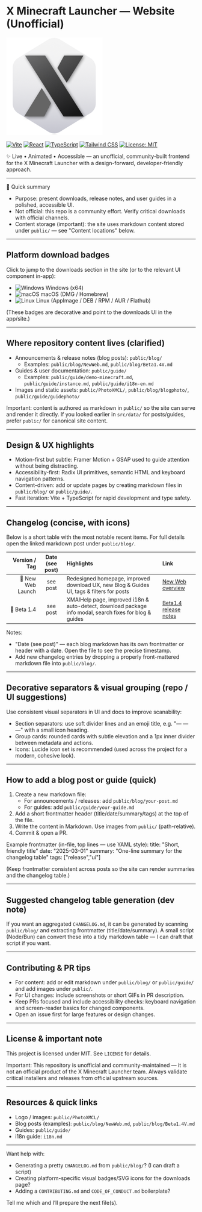 # X Minecraft Launcher — Website (Unofficial)

![X Minecraft Launcher Logo](public/PhotoXMCL/logo.png)

[![Vite](https://img.shields.io/badge/Vite-5.4.1-646cff?logo=vite&logoColor=white)](https://vitejs.dev/)
[![React](https://img.shields.io/badge/React-18.3.1-61dafb?logo=react&logoColor=white)](https://reactjs.org/)
[![TypeScript](https://img.shields.io/badge/TypeScript-5.5.3-3178c6?logo=typescript&logoColor=white)](https://www.typescriptlang.org/)
[![Tailwind CSS](https://img.shields.io/badge/Tailwind_CSS-3.4.13-38b2ac?logo=tailwindcss&logoColor=white)](https://tailwindcss.com/)
[![License: MIT](https://img.shields.io/badge/License-MIT-lightgrey)](LICENSE)

✨ Live • Animated • Accessible — an unofficial, community-built frontend for the X Minecraft Launcher with a design-forward, developer-friendly approach.

---

🎯 Quick summary
- Purpose: present downloads, release notes, and user guides in a polished, accessible UI.
- Not official: this repo is a community effort. Verify critical downloads with official channels.
- Content storage (important): the site uses markdown content stored under `public/` — see "Content locations" below.

---

Platform download badges
------------------------
Click to jump to the downloads section in the site (or to the relevant UI component in-app):

- ![Windows](https://img.shields.io/badge/Windows-EXE-blue?logo=windows&logoColor=white) Windows (x64)
- ![macOS](https://img.shields.io/badge/macOS-DMG-black?logo=apple&logoColor=white) macOS (DMG / Homebrew)
- ![Linux](https://img.shields.io/badge/Linux-AppImage-2b9348?logo=linux&logoColor=white) Linux (AppImage / DEB / RPM / AUR / Flathub)

(These badges are decorative and point to the downloads UI in the app/site.)

---

Where repository content lives (clarified)
------------------------------------------
- Announcements & release notes (blog posts): `public/blog/`
  - Examples: `public/blog/NewWeb.md`, `public/blog/Beta1.4V.md`
- Guides & user documentation: `public/guide/`
  - Examples: `public/guide/demo-minecraft.md`, `public/guide/instance.md`, `public/guide/i18n-en.md`
- Images and static assets: `public/PhotoXMCL/`, `public/blog/blogphoto/`, `public/guide/guidephoto/`

Important: content is authored as markdown in `public/` so the site can serve and render it directly. If you looked earlier in `src/data/` for posts/guides, prefer `public/` for canonical site content.

---

Design & UX highlights
----------------------
- Motion-first but subtle: Framer Motion + GSAP used to guide attention without being distracting.
- Accessibility-first: Radix UI primitives, semantic HTML and keyboard navigation patterns.
- Content-driven: add or update pages by creating markdown files in `public/blog/` or `public/guide/`.
- Fast iteration: Vite + TypeScript for rapid development and type safety.

---

Changelog (concise, with icons)
-------------------------------
Below is a short table with the most notable recent items. For full details open the linked markdown post under `public/blog/`.

| Version / Tag | Date (see post) | Highlights | Link |
|---:|:---:|:---|:---|
| 🚀 New Web Launch | see post | Redesigned homepage, improved download UX, new Blog & Guides UI, tags & filters for posts | [New Web overview](public/blog/NewWeb.md) |
| 🧪 Beta 1.4 | see post | XMAIHelp page, improved i18n & auto-detect, download package info modal, search fixes for blog & guides | [Beta1.4 release notes](public/blog/Beta1.4V.md) |

Notes:
- "Date (see post)" — each blog markdown has its own frontmatter or header with a date. Open the file to see the precise timestamp.
- Add new changelog entries by dropping a properly front-mattered markdown file into `public/blog/`.

---

Decorative separators & visual grouping (repo / UI suggestions)
---------------------------------------------------------------
Use consistent visual separators in UI and docs to improve scanability:

- Section separators: use soft divider lines and an emoji title, e.g. "— — —" with a small icon heading.
- Group cards: rounded cards with subtle elevation and a 1px inner divider between metadata and actions.
- Icons: Lucide icon set is recommended (used across the project for a modern, cohesive look).

---

How to add a blog post or guide (quick)
---------------------------------------
1. Create a new markdown file:
   - For announcements / releases: add `public/blog/your-post.md`
   - For guides: add `public/guide/your-guide.md`
2. Add a short frontmatter header (title/date/summary/tags) at the top of the file.
3. Write the content in Markdown. Use images from `public/` (path-relative).
4. Commit & open a PR.

Example frontmatter (in-file, top lines — use YAML style):
title: "Short, friendly title"
date: "2025-03-01"
summary: "One-line summary for the changelog table"
tags: ["release","ui"]

(Keep frontmatter consistent across posts so the site can render summaries and the changelog table.)

---

Suggested changelog table generation (dev note)
-----------------------------------------------
If you want an aggregated `CHANGELOG.md`, it can be generated by scanning `public/blog/` and extracting frontmatter (title/date/summary). A small script (Node/Bun) can convert these into a tidy markdown table — I can draft that script if you want.

---

Contributing & PR tips
----------------------
- For content: add or edit markdown under `public/blog/` or `public/guide/` and add images under `public/`.
- For UI changes: include screenshots or short GIFs in PR description.
- Keep PRs focused and include accessibility checks: keyboard navigation and screen-reader basics for changed components.
- Open an issue first for large features or design changes.

---

License & important note
------------------------
This project is licensed under MIT. See `LICENSE` for details.

Important: This repository is unofficial and community-maintained — it is not an official product of the X Minecraft Launcher team. Always validate critical installers and releases from official upstream sources.

---

Resources & quick links
-----------------------
- Logo / images: `public/PhotoXMCL/`
- Blog posts (examples): `public/blog/NewWeb.md`, `public/blog/Beta1.4V.md`
- Guides: `public/guide/`
- i18n guide: `i18n.md`

---

Want help with:
- Generating a pretty `CHANGELOG.md` from `public/blog/`? (I can draft a script)
- Creating platform-specific visual badges/SVG icons for the downloads page?
- Adding a `CONTRIBUTING.md` and `CODE_OF_CONDUCT.md` boilerplate?

Tell me which and I’ll prepare the next file(s).